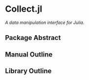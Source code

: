 # Collect.jl

*A data manipulation interface for Julia.*

## Package Abstract



## Manual Outline



## Library Outline

